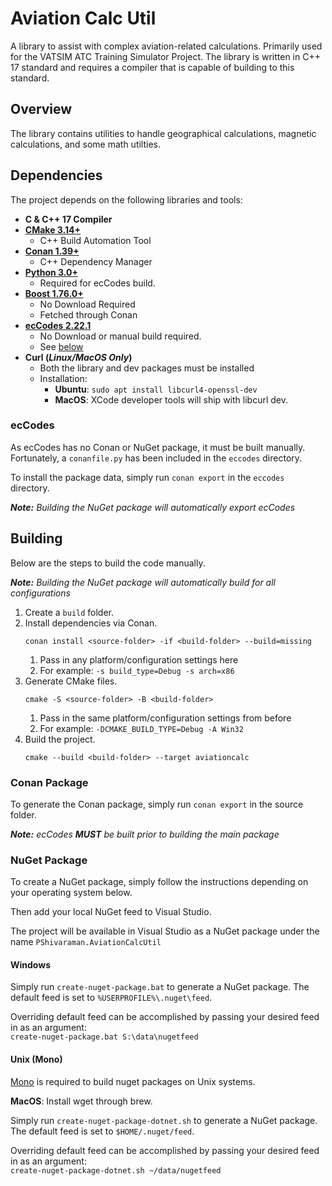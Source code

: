 # Aviation Calc Util

A library to assist with complex aviation-related calculations. Primarily used for the VATSIM ATC Training Simulator
Project. The library is written in C++ 17 standard and requires a compiler that is capable of building to this standard.

## Overview

The library contains utilities to handle geographical calculations, magnetic calculations, and some math utilties.

## Dependencies

The project depends on the following libraries and tools:

- **C & C++ 17 Compiler**
- **[CMake 3.14+](https://cmake.org/download/)**
    - C++ Build Automation Tool
- **[Conan 1.39+](https://conan.io/downloads.html)**
    - C++ Dependency Manager
- **[Python 3.0+](https://www.python.org/downloads/)**
    - Required for ecCodes build.
- **[Boost 1.76.0+](https://www.boost.org/)**
    - No Download Required
    - Fetched through Conan
- **[ecCodes 2.22.1](https://confluence.ecmwf.int/display/ECC)**
    - No Download or manual build required.
    - See [below](#eccodes)
- **Curl (_Linux/MacOS Only_)**
    - Both the library and dev packages must be installed
    - Installation:
        - **Ubuntu**: `sudo apt install libcurl4-openssl-dev`
        - **MacOS**: XCode developer tools will ship with libcurl dev.

### ecCodes

As ecCodes has no Conan or NuGet package, it must be built manually. Fortunately, a `conanfile.py` has been included in
the `eccodes` directory.

To install the package data, simply run `conan export` in the `eccodes` directory.

_**Note:** Building the NuGet package will automatically export ecCodes_

## Building

Below are the steps to build the code manually.

_**Note:** Building the NuGet package will automatically build for all configurations_

1. Create a `build` folder.
2. Install dependencies via Conan.
    ```
    conan install <source-folder> -if <build-folder> --build=missing
    ```
    1. Pass in any platform/configuration settings here
    2. For example: `-s build_type=Debug -s arch=x86`
3. Generate CMake files.
   ```
   cmake -S <source-folder> -B <build-folder>
    ```
    1. Pass in the same platform/configuration settings from before
    2. For example: `-DCMAKE_BUILD_TYPE=Debug -A Win32`
4. Build the project.
    ```
    cmake --build <build-folder> --target aviationcalc
    ```

### Conan Package

To generate the Conan package, simply run `conan export` in the source folder.

_**Note:** ecCodes **MUST** be built prior to building the main package_

### NuGet Package
To create a NuGet package, simply follow the instructions depending on your operating system below.

Then add your local NuGet feed to Visual Studio.

The project will be available in Visual Studio as a NuGet package under the name `PShivaraman.AviationCalcUtil`

#### Windows
Simply run `create-nuget-package.bat` to generate a NuGet package. The default feed is set
to `%USERPROFILE%\.nuget\feed`.

Overriding default feed can be accomplished by passing your desired feed in as an argument: \
`create-nuget-package.bat S:\data\nugetfeed`

#### Unix (Mono)
[Mono](https://www.mono-project.com/download/stable/) is required to build nuget packages on Unix systems.

**MacOS**: Install wget through brew.

Simply run `create-nuget-package-dotnet.sh` to generate a NuGet package. The default feed is set
to `$HOME/.nuget/feed`.

Overriding default feed can be accomplished by passing your desired feed in as an argument: \
`create-nuget-package-dotnet.sh ~/data/nugetfeed`
